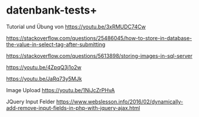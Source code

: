 # datenbank-tests+

Tutorial und Übung von https://youtu.be/3xRMUDC74Cw

https://stackoverflow.com/questions/25486045/how-to-store-in-database-the-value-in-select-tag-after-submitting

https://stackoverflow.com/questions/5613898/storing-images-in-sql-server

https://youtu.be/4ZpqQ3j1o2w

https://youtu.be/JaRq73y5MJk

Image Upload https://youtu.be/1NiJcZrPHvA

JQuery Input Felder https://www.webslesson.info/2016/02/dynamically-add-remove-input-fields-in-php-with-jquery-ajax.html